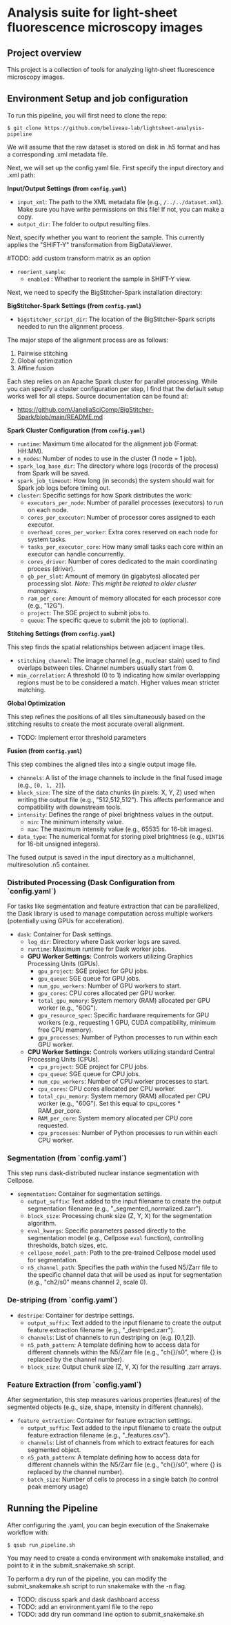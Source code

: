 <h1> Analysis suite for light-sheet fluorescence microscopy images </h1>

<h2> Project overview </h2>

This project is a collection of tools for analyzing light-sheet fluorescence microscopy images.






<h2> Environment Setup and job configuration</h2>

To run this pipeline, you will first need to clone the repo:

`$ git clone https://github.com/beliveau-lab/lightsheet-analysis-pipeline`

We will assume that the raw dataset is stored on disk in .h5 format and has a corresponding .xml metadata file. 

Next, we will set up the config.yaml file. First specify the input directory and .xml path:

**Input/Output Settings (from `config.yaml`)**

-   `input_xml`: The path to the XML metadata file (e.g., `/../../dataset.xml`). Make sure you have write permissions on this file! If not, you can make a copy.
-   `output_dir`: The folder to output resulting files.


Next, specify whether you want to reorient the sample. This currently applies the "SHIFT-Y" transformation from BigDataViewer.

#TODO: add custom transform matrix as an option

-   `reorient_sample`: 
    - `enabled` : Whether to reorient the sample in SHIFT-Y view.


Next, we need to specify the BigStitcher-Spark installation directory:

**BigStitcher-Spark Settings (from `config.yaml`)**

-   `bigstitcher_script_dir`: The location of the BigStitcher-Spark scripts needed to run the alignment process.

The major steps of the alignment process are as follows:

1. Pairwise stitching
2. Global optimization
3. Affine fusion

Each step relies on an Apache Spark cluster for parallel processing. While you can specify a cluster configuration per step, I find that the default setup works well for all steps. Source documentation can be found at:
- https://github.com/JaneliaSciComp/BigStitcher-Spark/blob/main/README.md

**Spark Cluster Configuration (from `config.yaml`)**

-   `runtime`: Maximum time allocated for the alignment job (Format: HH:MM).
-   `n_nodes`: Number of nodes to use in the cluster (1 node = 1 job).
-   `spark_log_base_dir`: The directory where logs (records of the process) from Spark will be saved.
-   `spark_job_timeout`: How long (in seconds) the system should wait for Spark job logs before timing out.
-   `cluster`: Specific settings for how Spark distributes the work:
    -   `executors_per_node`: Number of parallel processes (executors) to run on each node.
    -   `cores_per_executor`: Number of processor cores assigned to each executor.
    -   `overhead_cores_per_worker`: Extra cores reserved on each node for system tasks.
    -   `tasks_per_executor_core`: How many small tasks each core within an executor can handle concurrently.
    -   `cores_driver`: Number of cores dedicated to the main coordinating process (driver).
    -   `gb_per_slot`: Amount of memory (in gigabytes) allocated per processing slot. *Note: This might be related to older cluster managers.*
    -   `ram_per_core`: Amount of memory allocated for each processor core (e.g., "12G").
    -   `project`: The SGE project to submit jobs to.
    -   `queue`: The specific queue to submit the job to (optional).

**Stitching Settings (from `config.yaml`)**

This step finds the spatial relationships between adjacent image tiles.

-   `stitching_channel`: The image channel (e.g., nuclear stain) used to find overlaps between tiles. Channel numbers usually start from 0.
-   `min_correlation`: A threshold (0 to 1) indicating how similar overlapping regions must be to be considered a match. Higher values mean stricter matching.

**Global Optimization**

This step refines the positions of all tiles simultaneously based on the stitching results to create the most accurate overall alignment. 

- TODO: Implement error threshold parameters

**Fusion (from `config.yaml`)**

This step combines the aligned tiles into a single output image file.

-   `channels`: A list of the image channels to include in the final fused image (e.g., `[0, 1, 2]`).
-   `block_size`: The size of the data chunks (in pixels: X, Y, Z) used when writing the output file (e.g., "512,512,512"). This affects performance and compatibility with downstream tools.
-   `intensity`: Defines the range of pixel brightness values in the output.
    -   `min`: The minimum intensity value.
    -   `max`: The maximum intensity value (e.g., 65535 for 16-bit images).
-   `data_type`: The numerical format for storing pixel brightness (e.g., `UINT16` for 16-bit unsigned integers).

The fused output is saved in the input directory as a multichannel, multiresolution .n5 container.

<h3> Distributed Processing (Dask Configuration from `config.yaml`) </h3>

For tasks like segmentation and feature extraction that can be parallelized, the Dask library is used to manage computation across multiple workers (potentially using GPUs for acceleration).

-   `dask`: Container for Dask settings.
    -   `log_dir`: Directory where Dask worker logs are saved.
    -   `runtime`: Maximum runtime for Dask worker jobs.
    -   **GPU Worker Settings:** Controls workers utilizing Graphics Processing Units (GPUs).
        -   `gpu_project`: SGE project for GPU jobs.
        -   `gpu_queue`: SGE queue for GPU jobs.
        -   `num_gpu_workers`: Number of GPU workers to start.
        -   `gpu_cores`: CPU cores allocated per GPU worker.
        -   `total_gpu_memory`: System memory (RAM) allocated per GPU worker (e.g., "60G").
        -   `gpu_resource_spec`: Specific hardware requirements for GPU workers (e.g., requesting 1 GPU, CUDA compatibility, minimum free CPU memory).
        -   `gpu_processes`: Number of Python processes to run within each GPU worker.
    -   **CPU Worker Settings:** Controls workers utilizing standard Central Processing Units (CPUs).
        -   `cpu_project`: SGE project for CPU jobs.
        -   `cpu_queue`: SGE queue for CPU jobs.
        -   `num_cpu_workers`: Number of CPU worker processes to start.
        -   `cpu_cores`: CPU cores allocated per CPU worker.
        -   `total_cpu_memory`: System memory (RAM) allocated per CPU worker (e.g., "60G"). Set this equal to cpu_cores * RAM_per_core.
        -   `RAM_per_core`: System memory allocated per CPU core requested.
        -   `cpu_processes`: Number of Python processes to run within each CPU worker.

<h3> Segmentation (from `config.yaml`) </h3>

This step runs dask-distributed nuclear instance segmentation with Cellpose.

-   `segmentation`: Container for segmentation settings.
    -   `output_suffix`: Text added to the input filename to create the output segmentation filename (e.g., "_segmented_normalized.zarr").
    -   `block_size`: Processing chunk size (Z, Y, X) for the segmentation algorithm.
    -   `eval_kwargs`: Specific parameters passed directly to the segmentation model (e.g., Cellpose `eval` function), controlling thresholds, batch sizes, etc.
    -   `cellpose_model_path`: Path to the pre-trained Cellpose model used for segmentation.
    -   `n5_channel_path`: Specifies the path *within* the fused N5/Zarr file to the specific channel data that will be used as input for segmentation (e.g., "ch2/s0" means channel 2, scale 0).

<h3> De-striping (from `config.yaml`) </h3>

-   `destripe`: Container for destripe settings.
    -   `output_suffix`: Text added to the input filename to create the output feature extraction filename (e.g., "_destriped.zarr").
    -   `channels`: List of channels to run destriping on (e.g. [0,1,2]).
    -   `n5_path_pattern`: A template defining how to access data for different channels within the N5/Zarr file (e.g., "ch{}/s0", where {} is replaced by the channel number).
    -   `block_size`: Output chunk size (Z, Y, X) for the resulting .zarr arrays.

<h3> Feature Extraction (from `config.yaml`) </h3>

After segmentation, this step measures various properties (features) of the segmented objects (e.g., size, shape, intensity in different channels).

-   `feature_extraction`: Container for feature extraction settings.
    -   `output_suffix`: Text added to the input filename to create the output feature extraction filename (e.g., "_features.csv").
    -   `channels`: List of channels from which to extract features for each segmented object.
    -   `n5_path_pattern`: A template defining how to access data for different channels within the N5/Zarr file (e.g., "ch{}/s0", where {} is replaced by the channel number).
    -   `batch_size`: Number of cells to process in a single batch (to control peak memory usage)


<h2> Running the Pipeline </h2>

After configuring the .yaml, you can begin execution of the Snakemake workflow with:

`$ qsub run_pipeline.sh`

You may need to create a conda environment with snakemake installed, and point to it in the submit_snakemake.sh script.

To perform a dry run of the pipeline, you can modify the submit_snakemake.sh script to run snakemake with the -n flag.





- TODO: discuss spark and dask dashboard access
- TODO: add an environment.yaml file to the repo
- TODO: add dry run command line option to submit_snakemake.sh

